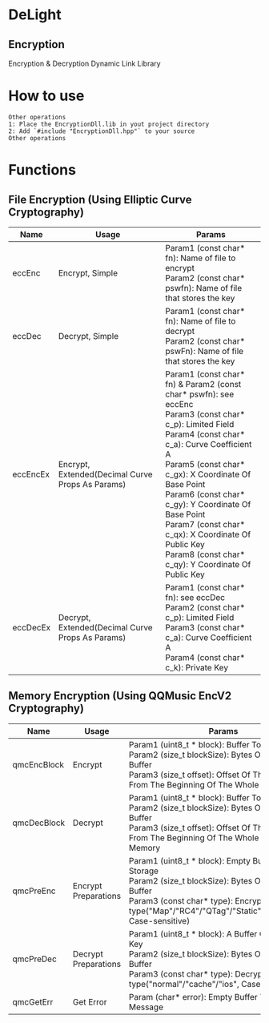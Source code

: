 # DeLight
## Encryption

Encryption & Decryption Dynamic Link Library

# How to use
```
Other operations
1: Place the EncryptionDll.lib in yout project directory
2: Add `#include "EncryptionDll.hpp"` to your source
Other operations
```

# Functions
## File Encryption (Using Elliptic Curve Cryptography)
Name | Usage | Params
------------ | ------------- | -------------
eccEnc | Encrypt, Simple | Param1 (const char* fn): Name of file to encrypt<br>Param2 (const char* pswfn): Name of file that stores the key
eccDec | Decrypt, Simple | Param1 (const char* fn): Name of file to decrypt<br>Param2 (const char* pswFn): Name of file that stores the key
eccEncEx | Encrypt, Extended(Decimal Curve Props As Params) | Param1 (const char* fn) & Param2 (const char* pswfn): see eccEnc<br>Param3 (const char* c_p): Limited Field<br>Param4 (const char* c_a): Curve Coefficient A<br>Param5 (const char* c_gx): X Coordinate Of Base Point<br>Param6 (const char* c_gy): Y Coordinate Of Base Point<br>Param7 (const char* c_qx): X Coordinate Of Public Key<br>Param8 (const char* c_qy): Y Coordinate Of Public Key
eccDecEx | Decrypt, Extended(Decimal Curve Props As Params) | Param1 (const char* fn): see eccDec<br>Param2 (const char* c_p): Limited Field<br>Param3 (const char* c_a): Curve Coefficient A<br>Param4 (const char* c_k): Private Key
## Memory Encryption (Using QQMusic EncV2 Cryptography)
Name | Usage | Params
------------ | ------------- | -------------
qmcEncBlock | Encrypt | Param1 (uint8_t * block): Buffer To Encrypt<br>Param2 (size_t blockSize): Bytes Of The Given Buffer<br>Param3 (size_t offset): Offset Of The Given Block From The Beginning Of The Whole Plain Memory
qmcDecBlock | Decrypt | Param1 (uint8_t * block): Buffer To Decrypt<br>Param2 (size_t blockSize): Bytes Of The Given Buffer<br>Param3 (size_t offset): Offset Of The Given Block From The Beginning Of The Whole Cipher Memory
qmcPreEnc | Encrypt Preparations | Param1 (uint8_t * block): Empty Buffer For Key Storage<br>Param2 (size_t blockSize): Bytes Of The Given Buffer<br>Param3 (const char* type): Encryption type("Map"/"RC4"/"QTag"/"Static"/"cache"/"ios", Case-sensitive)
qmcPreDec | Decrypt Preparations | Param1 (uint8_t * block): A Buffer Containing The Key<br>Param2 (size_t blockSize): Bytes Of The Given Buffer<br>Param3 (const char* type): Decryption type("normal"/"cache"/"ios", Case-sensitive)
qmcGetErr | Get Error | Param (char* error): Empty Buffer To Store Error Message
